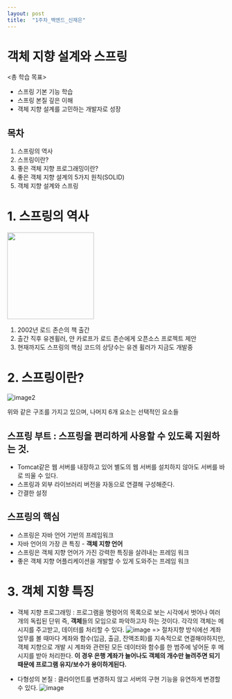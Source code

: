 ```yaml
---
layout: post
title:  "1주차_백엔드_신재은"
---
```


# 객체 지향 설계와 스프링

<총 학습 목표>
* 스프링 기본 기능 학습
* 스프링 본질 깊은 이해
* 객체 지향 설계를 고민하는 개발자로 성장

목차
---
1. 스프링의 역사
2. 스프링이란?
3. 좋은 객체 지향 프로그래밍이란?
4. 좋은 객체 지향 설계의 5가지 원칙(SOLID)
5. 객체 지향 설계와 스프링

# 1. 스프링의 역사
<img src="https://user-images.githubusercontent.com/129717192/229425270-2da367b9-4802-4f9a-b035-b93a4db7ea45.png" width="200" height="200"/>

1. 2002년 로드 존슨의 책 출간
2. 출간 직후 유겐휠러, 얀 카로프가 로드 존슨에게 오픈소스 프로젝트 제안
3. 현재까지도 스프링의 핵심 코드의 상당수는 유겐 휠러가 지금도 개발중

# 2. 스프링이란?
![image2](https://user-images.githubusercontent.com/129717192/229430418-cc00967f-6010-4c9a-a5ee-4bd7bc62d6ea.png)

위와 같은 구조를 가지고 있으며, 나머지 6개 요소는 선택적인 요소들

## 스프링 부트 : 스프링을 편리하게 사용할 수 있도록 지원하는 것.
* Tomcat같은 웹 서버를 내장하고 있어 별도의 웹 서버를 설치하지 않아도 서버를 바로 띄울 수 있다.
* 스프링과 외부 라이브러리 버전을 자동으로 연결해 구성해준다.
* 간결한 설정

## 스프링의 핵심
* 스프링은 자바 언어 기반의 프레임워크
* 자바 언어의 가장 큰 특징 - **객체 지향 언어**
* 스프링은 객체 지향 언어가 가진 강력한 특징을 살려내는 프레임 워크
* 좋은 객체 지향 어플리케이션을 개발할 수 있게 도와주는 프레임 워크

# 3. 객체 지향 특징
* 객체 지향 프로그래밍 : 프로그램을 명령어의 목록으로 보는 시각에서 벗어나 여러개의 독립된 단위 즉, **객체**들의 모임으로 파악하고자 하는 것이다. 각각의 객체는 메시지를 주고받고, 데이터를 처리할 수 있다.
![image](https://user-images.githubusercontent.com/129717192/229427865-a2cee5f2-2c68-4c29-a931-db2050b48f2a.png)
=> 절차지향 방식에선 계좌 업무를 볼 때마다 계좌와 함수(입금, 출금, 잔액조회)를 지속적으로 연결해야하지만, 객체 지향으로 개발 시 계좌와 관련된 모든 데이터와 함수를 한 범주에 넣어둔 후 메시지를 받아 처리한다. 
**이 경우 은행 계좌가 늘어나도 객체의 개수만 늘려주면 되기 때문에 프로그램 유지/보수가 용이하게된다.**

* 다형성의 본질 : 클라이언트를 변경하지 않고 서버의 구현 기능을 유연하게 변경할 수 있다.
![image](https://user-images.githubusercontent.com/129717192/229430276-f4e777cd-2141-4e85-810c-fedf5d2d6b78.png)

